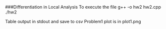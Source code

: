 ###Differentiation in Local Analysis
To execute the file
g++ -o hw2 hw2.cpp
./hw2

Table output in stdout and save to csv
Problem1 plot is in plot1.png
